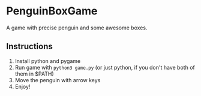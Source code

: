 # PenguinBoxGame
A game with precise penguin and some awesome boxes.

## Instructions

1. Install python and pygame
2. Run game with `python3 game.py` (or just python, if you don't have both of them in $PATH)
3. Move the penguin with arrow keys
4. Enjoy!
